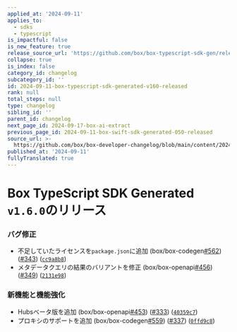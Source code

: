 ```yaml
---
applied_at: '2024-09-11'
applies_to:
  - sdks
  - typescript
is_impactful: false
is_new_feature: true
release_source_url: 'https://github.com/box/box-typescript-sdk-gen/releases/tag/v1.6.0'
collapse: true
is_index: false
category_id: changelog
subcategory_id: ''
id: 2024-09-11-box-typescript-sdk-generated-v160-released
rank: null
total_steps: null
type: changelog
sibling_id: ''
parent_id: changelog
next_page_id: 2024-09-17-box-ai-extract
previous_page_id: 2024-09-11-box-swift-sdk-generated-050-released
source_url: >-
  https://github.com/box/box-developer-changelog/blob/main/content/2024/09-11-box-typescript-sdk-generated-v160-released.md
published_at: '2024-09-11'
fullyTranslated: true
---
```

# Box TypeScript SDK Generated `v1.6.0`のリリース

### バグ修正

* 不足していたライセンスを`package.json`に追加 (box/box-codegen[#562][1]) ([#343][2]) ([`cc9a8b8`][3])
* メタデータクエリの結果のバリアントを修正 (box/box-openapi[#456][4]) ([#349][5]) ([`2131e98`][6])

### 新機能と機能強化

* Hubsベータ版を追加 (box/box-openapi[#453][7]) ([#333][8]) ([`40359c7`][9])
* プロキシのサポートを追加 (box/box-codegen[#559][10]) ([#337][11]) ([`0ffd9c8`][12])

[1]: https://github.com/box/box-typescript-sdk-gen/issues/562

[2]: https://github.com/box/box-typescript-sdk-gen/issues/343

[3]: https://github.com/box/box-typescript-sdk-gen/commit/cc9a8b8ac628e348d32176f8ba69add649c555bd

[4]: https://github.com/box/box-typescript-sdk-gen/issues/456

[5]: https://github.com/box/box-typescript-sdk-gen/issues/349

[6]: https://github.com/box/box-typescript-sdk-gen/commit/2131e98ff5530c7440ff50ec0da46cc317d0a4ae

[7]: https://github.com/box/box-typescript-sdk-gen/issues/453

[8]: https://github.com/box/box-typescript-sdk-gen/issues/333

[9]: https://github.com/box/box-typescript-sdk-gen/commit/40359c71aa25ecfe7ec53bfa19de62b9d83d4ace

[10]: https://github.com/box/box-typescript-sdk-gen/issues/559

[11]: https://github.com/box/box-typescript-sdk-gen/issues/337

[12]: https://github.com/box/box-typescript-sdk-gen/commit/0ffd9c8095d1aa742144146383ae94f1f4526af0
